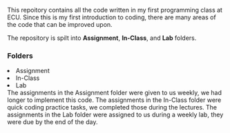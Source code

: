 This repoitory contains all the code written in my first programming class at ECU. Since this is my first introduction to coding, there are many areas of the code that can be improved upon.

The repository is spilt into **Assignment**, **In-Class**, and **Lab** folders. 

<h3>Folders</h3>
<li>Assignment</li>
<li>In-Class</li>
<li>Lab</li>
The assignments in the Assignment folder were given to us weekly, we had longer to implement this code.
The assignments in the In-Class folder were quick coding practice tasks, we completed those during the lectures.
The assignments in the Lab folder were assigned to us during a weekly lab, they were due by the end of the day.
